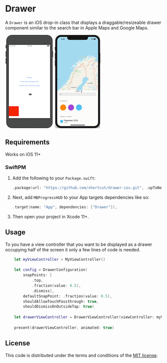 # Drawer

A `Drawer` is an iOS drop-in class that displays a draggable/resizeable drawer component similar to the search bar in Apple Maps and Google Maps.

[![](assets/example-drawer-small.gif)](assets/example-drawer.gif)
[![](assets/example-maps-small.gif)](assets/example-maps.gif)

## Requirements

Works on iOS 11+

### SwiftPM

1. Add the following to your `Package.swift`:
	```swift
	.package(url: "https://github.com/shortcut/drawer-ios.git", .upToNextMajor(from: "1.0")),
	```
2. Next, add `MBProgressHUD` to your App targets dependencies like so:
	```swift
	.target(name: "App", dependencies: ["Drawer"]),
	```
3. Then open your project in Xcode 11+.

## Usage

To you have a view controller that you want to be displayed as a drawer occupying half of the screen it only a few lines of code is needed.

```swift
    let myViewController = MyViewController()

    let config = DrawerConfiguration(
        snapPoints: [
            .top,
            .fraction(value: 0.5),
            .dismiss],
        defaultSnapPoint: .fraction(value: 0.5),
        shouldAllowTouchPassthrough: true,
        shouldDismissOnOutsideTap: true)

    let drawerViewController = DrawerViewController(viewController: myViewController, configuration: config)

    present(drawerViewController, animated: true)
```

## License

This code is distributed under the terms and conditions of the [MIT license](LICENSE.md).
